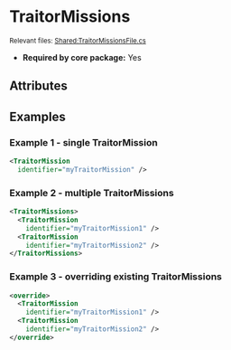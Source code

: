 # TraitorMissions

<sup>Relevant files: [Shared:TraitorMissionsFile.cs](https://github.com/Regalis11/Barotrauma/blob/master/Barotrauma/BarotraumaShared/SharedSource/ContentManagement/ContentFile/TraitorMissionsFile.cs)</sup>

- **Required by core package:** Yes

## Attributes



## Examples

### Example 1 - single TraitorMission

```xml
<TraitorMission
  identifier="myTraitorMission" />
```

### Example 2 - multiple TraitorMissions

```xml
<TraitorMissions>
  <TraitorMission
    identifier="myTraitorMission1" />
  <TraitorMission
    identifier="myTraitorMission2" />
</TraitorMissions>
```

### Example 3 - overriding existing TraitorMissions

```xml
<override>
  <TraitorMission
    identifier="myTraitorMission1" />
  <TraitorMission
    identifier="myTraitorMission2" />
</override>
```

